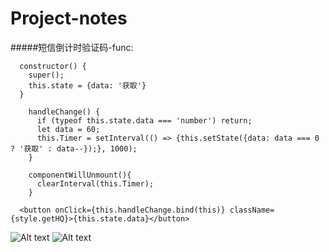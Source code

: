 # Project-notes

#####短信倒计时验证码-func:

```
  constructor() {
    super();
    this.state = {data: '获取'}
  }

    handleChange() {
      if (typeof this.state.data === 'number') return;
      let data = 60;
      this.Timer = setInterval(() => {this.setState({data: data === 0 ? '获取' : data--});}, 1000);
    }

    componentWillUnmount(){
      clearInterval(this.Timer);
    }

  <button onClick={this.handleChange.bind(this)} className={style.getHQ}>{this.state.data}</button>
```
![Alt text](./1537516202593.png)
![Alt text](./1537516154295.png)

